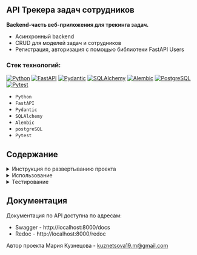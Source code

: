 ## API Трекера задач сотрудников
**Backend-часть веб-приложения для трекинга задач.**
- Асинхронный backend
- CRUD для моделей задач и сотрудников
- Регистрация, авторизация с помощью библиотеки FastAPI Users
### Стек технологий:
[![Python](https://img.shields.io/badge/Python-3.12-blue?logo=python)](https://www.python.org/)
[![FastAPI](https://img.shields.io/badge/FastAPI-0.110.2-blue?logo=FastAPI)](https://fastapi.tiangolo.com/)
[![Pydantic](https://img.shields.io/badge/Pydantic-2.7.4-blue?logo=Pydantic)](https://docs.pydantic.dev/latest/)
[![SQLAlchemy](https://img.shields.io/badge/SQLAlchemy-2.0.29-blue?logo=SQLAlchemy)](https://www.sqlalchemy.org/)
[![Alembic](https://img.shields.io/badge/Alembic-1.13.1-blue)](https://alembic.sqlalchemy.org/en/latest/)
[![PostgreSQL](https://img.shields.io/badge/PostgreSQL-464646?logo=PostgreSQL)](https://www.postgresql.org/)
[![Pytest](https://img.shields.io/badge/Pytest-8.2.2-blue?logo=Pytest)](https://docs.pytest.org/en/8.2.x/)

- `Python`
- `FastAPI`
- `Pydantic`
- `SQLAlchemy`
- `Alembic`
- `postgreSQL`
- `Pytest`

## Содержание

<details>
<summary>Инструкция по развертыванию проекта</summary>

#### 1. Клонируйте проект:
```
git clone https://github.com/MSk1901/task_tracker.git
```
#### 2. Перейдите в корневую директорию проекта 
#### 3. Настройте переменные окружения: 

   1. Создайте файл `.env` в корневой директории 
   2. Скопируйте в него содержимое файла `.env.example` и подставьте свои значения
   

#### 4. Cоздайте виртуальное окружение и установите зависимости:
```
poetry shell
```
```
poetry install
```
#### 4. Примените миграции:
```
alembic upgrade head
```
</details>

<details>
<summary>Использование</summary>

#### 1. Запустите сервер разработки:
```
uvicorn src.main:app
```
Сервер будет запущен на http://localhost:8000
#### 2. Перейдите в документацию:
В Swagger можно будет посмотреть доступные эндпоинты, и взаимодействовать с API
</details>

<details>
<summary>Тестирование</summary>

#### Для проекта написаны асинхронные тесты на `pytest`
Для запуска автоматического прогона тестов выполните команду
```
pytest tests/
```

</details>

## Документация
Документация по API доступна по адресам:
- Swagger - http://localhost:8000/docs
- Redoc - http://localhost:8000/redoc



Автор проекта Мария Кузнецова - [kuznetsova19.m@gmail.com](mailto:kuznetsova19.m@gmail.com)
